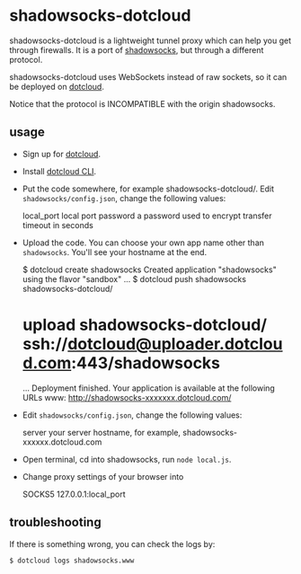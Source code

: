 shadowsocks-dotcloud
===========

shadowsocks-dotcloud is a lightweight tunnel proxy which can help you get through
 firewalls. It is a port of [shadowsocks](https://github.com/clowwindy/shadowsocks), but
 through a different protocol.

shadowsocks-dotcloud uses WebSockets instead of raw sockets,
 so it can be deployed on [dotcloud](https://www.dotcloud.com/).

Notice that the protocol is INCOMPATIBLE with the origin shadowsocks.

usage
-----------

* Sign up for [dotcloud](https://www.dotcloud.com/).

* Install [dotcloud CLI](http://docs.dotcloud.com/0.4/firststeps/install/).

* Put the code somewhere, for example shadowsocks-dotcloud/. Edit `shadowsocks/config.json`, change the following values:


    local_port      local port
    password        a password used to encrypt transfer
    timeout         in seconds

* Upload the code. You can choose your own app name other than `shadowsocks`. You'll see your hostname at the end.


    $ dotcloud create shadowsocks
    Created application "shadowsocks" using the flavor "sandbox"
    ...
    $ dotcloud push shadowsocks shadowsocks-dotcloud/
    # upload shadowsocks-dotcloud/ ssh://dotcloud@uploader.dotcloud.com:443/shadowsocks
    ...
    Deployment finished. Your application is available at the following URLs
    www: http://shadowsocks-xxxxxxx.dotcloud.com/


* Edit `shadowsocks/config.json`, change the following values:


    server          your server hostname, for example, shadowsocks-xxxxxx.dotcloud.com

* Open terminal, cd into shadowsocks, run `node local.js`.

* Change proxy settings of your browser into


    SOCKS5 127.0.0.1:local_port


troubleshooting
----------------

If there is something wrong, you can check the logs by:

    $ dotcloud logs shadowsocks.www
